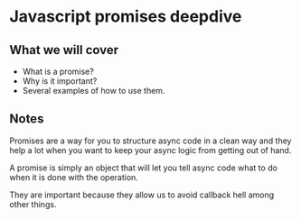 # Javascript promises deepdive

## What we will cover

* What is a promise?
* Why is it important?
* Several examples of how to use them.

## Notes

Promises are a way for you to structure async code in a clean
way and they help a lot when you want to keep your async logic
from getting out of hand.

A promise is simply an object that will let you tell async code
what to do when it is done with the operation.

They are important because they allow us to avoid callback hell
among other things.
